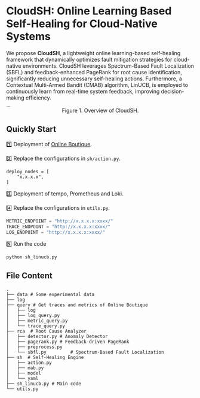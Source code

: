 # CloudSH: Online Learning Based Self-Healing for Cloud-Native Systems

We propose **CloudSH**, a lightweight online learning-based self-healing framework that dynamically optimizes fault mitigation strategies for cloud-native environments. CloudSH leverages Spectrum-Based Fault Localization (SBFL) and feedback-enhanced PageRank for root cause identification, significantly reducing unnecessary self-healing actions. Furthermore, a Contextual Multi-Armed Bandit (CMAB) algorithm, LinUCB, is employed to continuously learn from real-time system feedback, improving decision-making efficiency. 

<img src="https://note-image-1307786938.cos.ap-beijing.myqcloud.com/img/cloudsh.jpg" alt="cloudsh" style="zoom: 15%;" />

<center>Figure 1.  Overview of CloudSH.</center>

## Quickly Start

:one: Deployment of [Online Boutique](https://github.com/GoogleCloudPlatform/microservices-demo).

:two: Replace the configurations in `sh/action.py`.

```
deploy_nodes = [
    "x.x.x.x",
]
```

:three: Deployment of tempo, Prometheus and Loki.

:four: Replace the configurations in `utils.py`.

```python
METRIC_ENDPOINT = "http://x.x.x.x:xxxx/"
TRACE_ENDPOINT = "http://x.x.x.x:xxxx/"
LOG_ENDPOINT = "http://x.x.x.x:xxxx/"
```

:five: Run the code

```shell
python sh_linucb.py
```



## File Content

```shell
.
├── data # Some experimental data
├── log
├── query # Get traces and metrics of Online Boutique
│   ├── log
│   ├── log_query.py
│   ├── metric_query.py
│   └── trace_query.py
├── rca  # Root Cause Analyzer
│   ├── detector.py # Anomaly Detector
│   ├── pagerank.py	# Feedback-driven PageRank
│   ├── preprocess.py
│   └── sbfl.py			# Spectrum-Based Fault Localization
├── sh	# Self-Healing Engine
│   ├── action.py		
│   ├── mab.py
│   ├── model
│   └── yaml
├── sh_linucb.py # Main code
└── utils.py    
```

